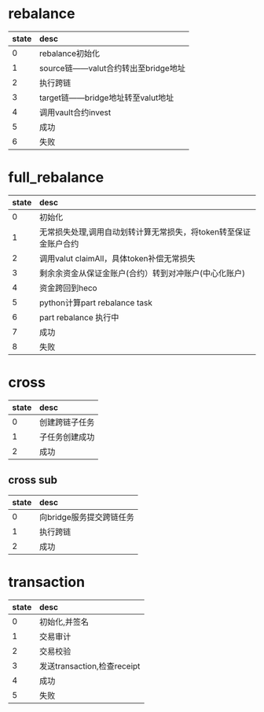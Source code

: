 # rebalance
|state|desc|
|:----|:---|
|0|rebalance初始化|
|1|source链——valut合约转出至bridge地址|
|2|执行跨链|
|3|target链——bridge地址转至valut地址|
|4|调用vault合约invest|
|5|成功|
|6|失败|

# full_rebalance
|state|desc|
|:----|:---|
|0|初始化|
|1|无常损失处理,调用自动划转计算无常损失，将token转至保证金账户合约|
|2|调用valut claimAll，具体token补偿无常损失|
|3|剩余余资金从保证金账户(合约）转到对冲账户(中心化账户)|
|4|资金跨回到heco|
|5|python计算part rebalance task|
|6|part rebalance 执行中|
|7|成功|
|8|失败|

# cross
|state|desc|
|:----|:---|
|0|创建跨链子任务|
|1|子任务创建成功|
|2|成功|

## cross sub
|state|desc|
|:----|:---|
|0|向bridge服务提交跨链任务|
|1|执行跨链|
|2|成功|

# transaction
|state|desc|
|:----|:---|
|0|初始化,并签名|
|1|交易审计|
|2|交易校验|
|3|发送transaction,检查receipt|
|4|成功|
|5|失败|